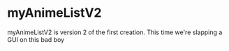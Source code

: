 # myAnimeListV2
myAnimeListV2 is version 2 of the first creation. This time we're slapping a GUI on this bad boy
